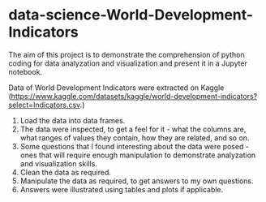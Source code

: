 # data-science-World-Development-Indicators

The aim of this project is to demonstrate the comprehension of python coding for data analyzation and visualization and present it in a Jupyter notebook.

Data of World Development Indicators were extracted on Kaggle (https://www.kaggle.com/datasets/kaggle/world-development-indicators?select=Indicators.csv.)

1. Load the data into data frames.
2. The data were inspected, to get a feel for it - what the columns are, what ranges of values they contain, how they are related, and so on.
3. Some questions that I found interesting about the data were posed - ones that will require enough manipulation to demonstrate analyzation and visualization skills.
4. Clean the data as required.
5. Manipulate the data as required, to get answers to my own questions.
6. Answers were illustrated using tables and plots if applicable.
